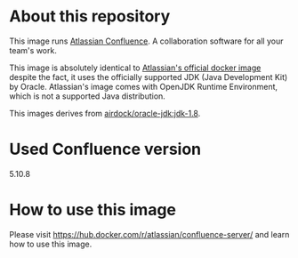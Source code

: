 # About this repository

This image runs [Atlassian Confluence](https://www.atlassian.com/software/confluence). A collaboration software for all your team's work.

This image is absolutely identical to [Atlassian's official docker image](https://hub.docker.com/r/atlassian/confluence-server/) despite the fact, it uses the officially supported JDK (Java Development Kit) by Oracle. Atlassian's image comes with OpenJDK Runtime Environment, which is not a supported Java distribution.

This images derives from [airdock/oracle-jdk:jdk-1.8](https://hub.docker.com/r/airdock/oracle-jdk/).

# Used Confluence version

5.10.8

# How to use this image

Please visit https://hub.docker.com/r/atlassian/confluence-server/ and learn how to use this image.
